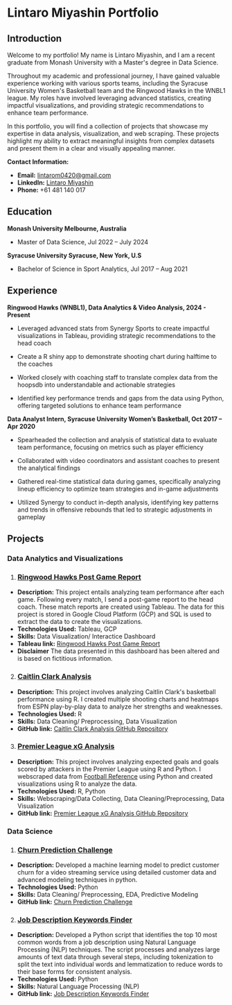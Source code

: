 # Lintaro Miyashin Portfolio

## Introduction

Welcome to my  portfolio! My name is Lintaro Miyashin, and I am a recent graduate from Monash University with a Master's degree in Data Science. 

Throughout my academic and professional journey, I have gained valuable experience working with various sports teams, including the Syracuse University Women's Basketball team and the Ringwood Hawks in the WNBL1 league. My roles have involved leveraging advanced statistics, creating impactful visualizations, and providing strategic recommendations to enhance team performance.

In this portfolio, you will find a collection of projects that showcase my expertise in data analysis, visualization, and web scraping. These projects highlight my ability to extract meaningful insights from complex datasets and present them in a clear and visually appealing manner.


**Contact Information:**
- **Email:** [lintarom0420@gmail.com](mailto:lintaro0420@gmail.com)
- **LinkedIn:** [Lintaro Miyashin](https://www.linkedin.com/in/lintaromiyashin/)
- **Phone:** +61 481 140 017

## Education 
**Monash University Melbourne, Australia**

- Master of Data Science, Jul 2022 – July 2024

**Syracuse University Syracuse, New York, U.S**

- Bachelor of Science in Sport Analytics, Jul 2017 – Aug 2021



## Experience 
**Ringwood Hawks (WNBL1), Data Analytics & Video Analysis, 2024 - Present**

- Leveraged advanced stats from Synergy Sports to create impactful visualizations in Tableau, providing strategic recommendations to the head coach
  
- Create a R shiny app to demonstrate shooting chart during halftime to the coaches

- Worked closely with coaching staff to translate complex data from the hoopsdb into understandable and actionable strategies

- Identified key performance trends and gaps from the data using Python, offering targeted solutions to enhance team performance

**Data Analyst Intern, Syracuse University Women’s Basketball, Oct 2017 – Apr 2020**

- Spearheaded the collection and analysis of statistical data to evaluate team performance, focusing on metrics such as player efficiency

- Collaborated with video coordinators and assistant coaches to present the analytical findings

- Gathered real-time statistical data during games, specifically analyzing lineup efficiency to optimize team strategies and in-game adjustments

- Utilized Synergy to conduct in-depth analysis, identifying key patterns and trends in offensive rebounds that led to strategic adjustments in gameplay
  
## Projects 

### Data Analytics and Visualizations 

1. ### [Ringwood Hawks Post Game Report](https://public.tableau.com/app/profile/lintaro.miyashin6706/viz/post_game_report/Dashboard1)
- **Description:** This project entails analyzing team performance after each game. Following every match, I send a post-game report to the head coach. These match reports are created using Tableau. The data for this project is stored in Google Cloud Platform (GCP) and SQL is used to extract the data to create the visualizations.
- **Technologies Used:** Tableau, GCP
- **Skills:** Data Visualization/ Interactice Dashboard
- **Tableau link:** [Ringwood Hawks Post Game Report](https://public.tableau.com/app/profile/lintaro.miyashin6706/viz/post_game_report/Dashboard1)
- **Disclaimer** The data presented in this dashboard has been altered and is based on fictitious information. 


2. ### [Caitlin Clark Analysis](https://www.linkedin.com/feed/update/urn:li:activity:7190848700036911104/)
- **Description:** This project involves analyzing Caitlin Clark's basketball performance using R. I created multiple shooting charts and heatmaps from ESPN play-by-play data to analyze her strengths and weaknesses.
- **Technologies Used:** R 
- **Skills:** Data Cleaning/ Preprocessing, Data Visualization
- **GitHub link:** [Caitlin Clark Analysis GitHub Repository](https://github.com/lintaro0420/caitlin_clark_analysis/tree/main)


3. ### [Premier League xG Analysis](https://www.linkedin.com/feed/update/urn:li:activity:7191967066210377728/)
- **Description:** This project involves analyzing expected goals and goals scored by attackers in the Premier League using R and Python. I webscraped data from [Football Reference](https://fbref.com/en/) using Python and created visualizations using R to analyze the data.
- **Technologies Used:** R, Python
- **Skills:** Webscraping/Data Collecting, Data Cleaning/Preprocessing, Data Visualization
- **GitHub link:** [Premier League xG Analysis GitHub Repository](https://github.com/lintaro0420/EPL-xG-Analysis/tree/main)


### Data Science

1. ### [Churn Prediction Challenge](https://github.com/lintaro0420/Churnprediction)
- **Description:** Developed a machine learning model to predict customer churn for a video streaming service using detailed customer data and advanced modeling techniques in python.
- **Technologies Used:** Python 
- **Skills:** Data Cleaning/ Preprocessing, EDA, Predictive Modeling 
- **GitHub link:** [Churn Prediction Challenge](https://github.com/lintaro0420/Churnprediction)

2. ### [Job Description Keywords Finder](https://github.com/lintaro0420/Job_Key_Words_Finder)
- **Description:** Developed a Python script that identifies the top 10 most common words from a job description using Natural Language Processing (NLP) techniques. The script processes and analyzes large amounts of text data through several steps, including tokenization to split the text into individual words and lemmatization to reduce words to their base forms for consistent analysis. 
- **Technologies Used:** Python
- **Skills:** Natural Language Processing (NLP)
- **GitHub link:** [Job Description Keywords Finder](https://github.com/lintaro0420/Job_Key_Words_Finder)

